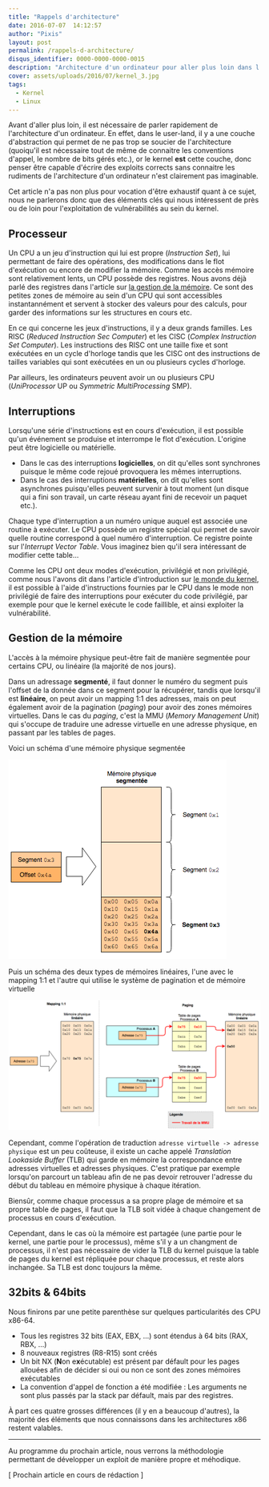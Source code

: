 ```yaml
---
title: "Rappels d'architecture"
date: 2016-07-07  14:12:57
author: "Pixis"
layout: post
permalink: /rappels-d-architecture/
disqus_identifier: 0000-0000-0000-0015
description: "Architecture d'un ordinateur pour aller plus loin dans l'exploitation kernel"
cover: assets/uploads/2016/07/kernel_3.jpg
tags:
  - Kernel
  - Linux
---
```


Avant d'aller plus loin, il est nécessaire de parler rapidement de l'architecture d'un ordinateur. En effet, dans le user-land, il y a une couche d'abstraction qui permet de ne pas trop se soucier de l'architecture (quoiqu'il est nécessaire tout de même de connaitre les conventions d'appel, le nombre de bits gérés etc.), or le kernel **est** cette couche, donc penser être capable d'écrire des exploits corrects sans connaitre les rudiments de l'architecture d'un ordinateur n'est clairement pas imaginable.

<!--more-->

Cet article n'a pas non plus pour vocation d'être exhaustif quant à ce sujet, nous ne parlerons donc que des éléments clés qui nous intéressent de près ou de loin pour l'exploitation de vulnérabilités au sein du kernel.

## Processeur

Un CPU a un jeu d'instruction qui lui est propre (_Instruction Set_), lui permettant de faire des opérations, des modifications dans le flot d'exécution ou encore de modifier la mémoire. Comme les accès mémoire sont relativement lents, un CPU possède des registres. Nous avons déjà parlé des registres dans l'article sur [la gestion de la mémoire](/memory-allocation/). Ce sont des petites zones de mémoire au sein d'un CPU qui sont accessibles instantannément et servent à stocker des valeurs pour des calculs, pour garder des informations sur les structures en cours etc.

En ce qui concerne les jeux d'instructions, il y a deux grands familles. Les RISC (_Reduced Instruction Sec Computer_) et les CISC (_Complex Instruction Set Computer_). Les instructions des RISC ont une taille fixe et sont exécutées en un cycle d'horloge tandis que les CISC ont des instructions de tailles variables qui sont exécutées en un ou plusieurs cycles d'horloge.

Par ailleurs, les ordinateurs peuvent avoir un ou plusieurs CPU (_UniProcessor_ UP ou _Symmetric MultiProcessing_ SMP).

## Interruptions

Lorsqu'une série d'instructions est en cours d'exécution, il est possible qu'un événement se produise et interrompe le flot d'exécution. L'origine peut être logicielle ou matérielle.

* Dans le cas des interruptions **logicielles**, on dit qu'elles sont synchrones puisque le même code rejoué provoquera les mêmes interruptions.
* Dans le cas des interruptions **matérielles**, on dit qu'elles sont asynchrones puisqu'elles peuvent survenir à tout moment (un disque qui a fini son travail, un carte réseau ayant fini de recevoir un paquet etc.).

Chaque type d'interruption a un numéro unique auquel est associée une routine à exécuter. Le CPU possède un registre spécial qui permet de savoir quelle routine correspond à quel numéro d'interruption. Ce registre pointe sur l'_Interrupt Vector Table_. Vous imaginez bien qu'il sera intéressant de modifier cette table...

Comme les CPU ont deux modes d'exécution, privilégié et non privilégié, comme nous l'avons dit dans l'article d'introduction sur [le monde du kernel](/le-monde-du-kernel), il est possible à l'aide d'instructions fournies par le CPU dans le mode non privilégié de faire des interruptions pour exécuter du code privilégié, par exemple pour que le kernel exécute le code faillible, et ainsi exploiter la vulnérabilité.

## Gestion de la mémoire

L'accès à la mémoire physique peut-être fait de manière segmentée pour certains CPU, ou linéaire (la majorité de nos jours).

Dans un adressage **segmenté**, il faut donner le numéro du segment puis l'offset de la donnée dans ce segment pour la récupérer, tandis que lorsqu'il est **linéaire**, on peut avoir un mapping 1:1 des adresses, mais on peut également avoir de la pagination (_paging_) pour avoir des zones mémoires virtuelles. Dans le cas du _paging_, c'est la MMU (_Memory Management Unit_) qui s'occupe de traduire une adresse virtuelle en une adresse physique, en passant par les tables de pages.

Voici un schéma d'une mémoire physique segmentée

[![memory_management_segmented](/assets/uploads/2016/07/memory_management_segmented.png)](/assets/uploads/2016/07/memory_management_segmented.png)

Puis un schéma des deux types de mémoires linéaires, l'une avec le mapping 1:1 et l'autre qui utilise le système de pagination et de mémoire virtuelle

[![memory_management_linear](/assets/uploads/2016/07/memory_management_linear.png)](/assets/uploads/2016/07/memory_management_linear.png)

Cependant, comme l'opération de traduction `adresse virtuelle -> adresse physique` est un peu coûteuse, il existe un cache appelé _Translation Lookaside Buffer_ (TLB) qui garde en mémoire la correspondance entre adresses virtuelles et adresses physiques. C'est pratique par exemple lorsqu'on parcourt un tableau afin de ne pas devoir retrouver l'adresse du début du tableau en mémoire physique à chaque itération.

Biensûr, comme chaque processus a sa propre plage de mémoire et sa propre table de pages, il faut que la TLB soit vidée à chaque changement de processus en cours d'exécution. 

Cependant, dans le cas où la mémoire est partagée (une partie pour le kernel, une partie pour le processus), même s'il y a un changment de processus, il n'est pas nécessaire de vider la TLB du kernel puisque la table de pages du kernel est répliquée pour chaque processus, et reste alors inchangée. Sa TLB est donc toujours la même.

## 32bits & 64bits

Nous finirons par une petite parenthèse sur quelques particularités des CPU x86-64.

* Tous les registres 32 bits (EAX, EBX, ...) sont étendus à 64 bits (RAX, RBX, ...)
* 8 nouveaux registres (R8-R15) sont créés
* Un bit NX (**N**on e**x**écutable) est présent par défault pour les pages allouées afin de décider si oui ou non ce sont des zones mémoires exécutables
* La convention d'appel de fonction a été modifiée : Les arguments ne sont plus passés par la stack par défault, mais par des registres.

À part ces quatre grosses différences (il y en a beaucoup d'autres), la majorité des éléments que nous connaissons dans les architectures x86 restent valables.

* * *

Au programme du prochain article, nous verrons la méthodologie permettant de développer un exploit de manière propre et méhodique.

[ Prochain article en cours de rédaction ]
